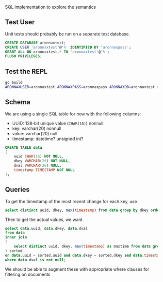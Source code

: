 SQL implementation to explore the semantics

## Test User
Unit tests should probably be run on a separate test database.

```sql
CREATE DATABASE aronnaxtest;
CREATE USER 'aronnaxtest'@'%' IDENTIFIED BY 'aronnaxpass';
GRANT ALL ON aronnaxtest.* TO 'aronnaxtest'@'%';
FLUSH PRIVILEGES;
```

## Test the REPL

```bash
go build
ARONNAXUSER=aronnaxtest ARONNAXPASS=aronnaxpass ARONNAXDB=aronnaxtest rlwrap ./sql
```

## Schema

We are using a single SQL table for now with the following columns:

* UUID: 128-bit unique value (`CHAR(16)`) nonnull
* key: varchar(20) nonnull
* value: varchar(20) null
* timestamp: datetime? unsigned int?

```sql
CREATE TABLE data
(
    uuid CHAR(16) NOT NULL,
    dkey VARCHAR(20) NOT NULL,
    dval VARCHAR(20) NULL,
    timestamp TIMESTAMP NOT NULL
);
```

## Queries

To get the timestamp of the most recent change for each key, use

```sql
select distinct uuid, dkey, max(timestamp) from data group by dkey order by timestamp desc;
```

Then to get the actual values, we want

```sql
select data.uuid, data.dkey, data.dval
from data
inner join
(
    select distinct uuid, dkey, max(timestamp) as maxtime from data group by dkey, uuid order by timestamp desc
) sorted
on data.uuid = sorted.uuid and data.dkey = sorted.dkey and data.timestamp = sorted.maxtime
where data.dval is not null;
```

We should be able to augment these with appropriate where clauses for filtering on documents
